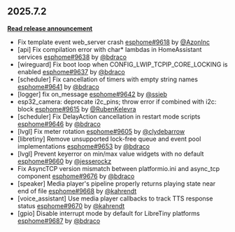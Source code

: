 ## 2025.7.2

[**Read release announcement**](https://beta.esphome.io/changelog/2025.7.0)

- Fix template event web_server crash [esphome#9618](https://github.com/esphome/esphome/pull/9618) by [@AzonInc](https://github.com/AzonInc)
- [api] Fix compilation error with char* lambdas in HomeAssistant services [esphome#9638](https://github.com/esphome/esphome/pull/9638) by [@bdraco](https://github.com/bdraco)
- [wireguard] Fix boot loop when CONFIG_LWIP_TCPIP_CORE_LOCKING is enabled [esphome#9637](https://github.com/esphome/esphome/pull/9637) by [@bdraco](https://github.com/bdraco)
- [scheduler] Fix cancellation of timers with empty string names [esphome#9641](https://github.com/esphome/esphome/pull/9641) by [@bdraco](https://github.com/bdraco)
- [logger] fix on_message [esphome#9642](https://github.com/esphome/esphome/pull/9642) by [@ssieb](https://github.com/ssieb)
- esp32_camera: deprecate i2c_pins; throw error if combined with i2c: block [esphome#9615](https://github.com/esphome/esphome/pull/9615) by [@RubenKelevra](https://github.com/RubenKelevra)
- [scheduler] Fix DelayAction cancellation in restart mode scripts [esphome#9646](https://github.com/esphome/esphome/pull/9646) by [@bdraco](https://github.com/bdraco)
- [lvgl] Fix meter rotation [esphome#9605](https://github.com/esphome/esphome/pull/9605) by [@clydebarrow](https://github.com/clydebarrow)
- [libretiny] Remove unsupported lock-free queue and event pool implementations [esphome#9653](https://github.com/esphome/esphome/pull/9653) by [@bdraco](https://github.com/bdraco)
- [lvgl] Prevent keyerror on min/max value widgets with no default [esphome#9660](https://github.com/esphome/esphome/pull/9660) by [@jesserockz](https://github.com/jesserockz)
- Fix AsyncTCP version mismatch between platformio.ini and async_tcp component [esphome#9676](https://github.com/esphome/esphome/pull/9676) by [@bdraco](https://github.com/bdraco)
- [speaker] Media player's pipeline properly returns playing state near end of file [esphome#9668](https://github.com/esphome/esphome/pull/9668) by [@kahrendt](https://github.com/kahrendt)
- [voice_assistant] Use media player callbacks to track TTS response status [esphome#9670](https://github.com/esphome/esphome/pull/9670) by [@kahrendt](https://github.com/kahrendt)
- [gpio] Disable interrupt mode by default for LibreTiny platforms [esphome#9687](https://github.com/esphome/esphome/pull/9687) by [@bdraco](https://github.com/bdraco)

